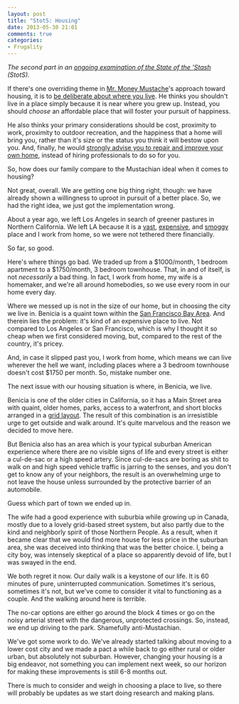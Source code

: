 ```yaml
---
layout: post
title: "StotS: Housing"
date: 2013-05-30 21:01
comments: true
categories:
- Frugality
---
```


_The second part in an [ongoing examination of the State of the 'Stash][stots] (StotS)._

If there's one overriding theme in [Mr. Money Mustache][mmm]'s approach toward housing, it is to [be deliberate about where you live][mmm-housing]. He thinks you shouldn't live in a place simply because it is near where you grew up. Instead, you should _choose_ an affordable place that will foster your pursuit of happiness.

He also thinks your primary considerations should be cost, proximity to work, proximity to outdoor recreation, and the happiness that a home will bring you, rather than it's size or the status you think it will bestow upon you. And, finally, he would [strongly advise you to repair and improve your own home][mmm-home-repair], instead of hiring professionals to do so for you.

So, how does our family compare to the Mustachian ideal when it comes to housing?

<!-- more -->

Not great, overall. We are getting one big thing right, though: we have already shown a willingness to uproot in pursuit of a better place. So, we had the right idea, we just got the implementation wrong.

About a year ago, we left Los Angeles in search of greener pastures in Northern California. We left LA because it is a [vast][la-sprawl], [expensive][la-real-estate], and [smoggy][la-smog] place and I work from home, so we were not tethered there financially.

So far, so good.

Here's where things go bad. We traded up from a $1000/month, 1 bedroom apartment to a $1750/month, 3 bedroom townhouse. That, in and of itself, is not _necessarily_ a bad thing. In fact, I work from home, my wife is a homemaker, and we're all around homebodies, so we use every room in our home every day.

Where we messed up is not in the size of our home, but in choosing the city we live in. Benicia is a quaint town within the [San Francisco Bay Area][sf-bay]. And therein lies the problem: it's kind of an expensive place to live. Not compared to Los Angeles or San Francisco, which is why I thought it so cheap when we first considered moving, but, compared to the rest of the country, it's pricey.

And, in case it slipped past you, I work from home, which means we can live wherever the hell we want, including places where a 3 bedroom townhouse doesn't cost $1750 per month. So, mistake number one.

The next issue with our housing situation is where, in Benicia, we live.

Benicia is one of the older cities in California, so it has a Main Street area with quaint, older homes, parks, access to a waterfront, and short blocks arranged in a [grid layout][grid-layout]. The result of this combination is an irresistible urge to get outside and walk around. It's quite marvelous and the reason we decided to move here.

But Benicia also has an area which is your typical suburban American experience where there are no visible signs of life and every street is either a cul-de-sac or a high speed artery. Since cul-de-sacs are boring as shit to walk on and high speed vehicle traffic is jarring to the senses, and you don't get to know any of your neighbors, the result is an overwhelming urge to not leave the house unless surrounded by the protective barrier of an automobile.

Guess which part of town we ended up in.

The wife had a good experience with suburbia while growing up in Canada, mostly due to a lovely grid-based street system, but also partly due to the kind and neighborly spirit of those Northern People. As a result, when it became clear that we would find more house for less price in the suburban area, she was deceived into thinking that was the better choice. I, being a city boy, was intensely skeptical of a place so apparently devoid of life, but I was swayed in the end.

We both regret it now. Our daily walk is a keystone of our life. It is 60 minutes of pure, uninterrupted communication. Sometimes it's serious, sometimes it's not, but we've come to consider it vital to functioning as a couple. And the walking around here is terrible.

The no-car options are either go around the block 4 times or go on the noisy arterial street with the dangerous, unprotected crossings. So, instead, we end up driving to the park. Shamefully anti-Mustachian.

We've got some work to do. We've already started talking about moving to a lower cost city and we made a pact a while back to go either rural or older urban, but absolutely not suburban. However, changing your housing is a big endeavor, not something you can implement next week, so our horizon for making these improvements is still 6-8 months out.

There is much to consider and weigh in choosing a place to live, so there will probably be updates as we start doing research and making plans.

[mmm]: http://www.mrmoneymustache.com/
[stots]: /the-state-of-the-stash/
[transportation]: /stots-transportation/
[mmm-housing]: http://www.mrmoneymustache.com/2011/09/28/get-rich-with-moving-to-a-better-place/
[mmm-home-repair]: http://www.mrmoneymustache.com/2011/07/20/get-rich-with-carpentry-and-home-renovation/
[la-smog]: https://www.google.com/search?hl=en&site=imghp&tbm=isch&source=hp&biw=1152&bih=641&q=los+angeles+smog&oq=los+angeles+smog&gs_l=img.3..0l10.1778.4303.0.4504.16.8.0.8.8.0.107.507.6j2.8.0...0.0...1ac.1.15.img.GfqF0Ytzca8
[la-sprawl]: https://www.google.com/search?hl=en&site=imghp&tbm=isch&source=hp&biw=1152&bih=641&q=los+angeles+sprawl&oq=los+angeles+sprawl&gs_l=img.3..0j0i24.2428.5688.0.5977.18.10.0.8.8.0.106.653.9j1.10.0...0.0...1ac.1.15.img.ecjfSCMxpn8
[la-real-estate]: http://www.trulia.com/home_prices/California/Los_Angeles-heat_map/
[sf-bay]: https://en.wikipedia.org/wiki/San_Francisco_Bay_Area
[grid-layout]: http://en.wikipedia.org/wiki/Grid_plan#Pedestrian_and_bicycle_movement
